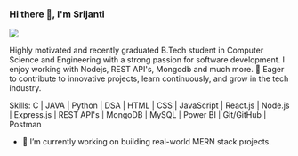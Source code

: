 ### Hi there 👋, I'm Srijanti
![](https://i.imgflip.com/65efzo.gif)


Highly motivated and recently graduated B.Tech student in Computer Science and Engineering with a strong passion for software development. I enjoy working with Nodejs, REST API's, Mongodb and much more.
🚀 Eager to contribute to innovative projects, learn continuously, and grow in the tech industry.

Skills: C | JAVA | Python | DSA | HTML | CSS | JavaScript | React.js | Node.js | Express.js | REST API's | MongoDB | MySQL | Power BI | Git/GitHub | Postman

- 🔭 I’m currently working on building real-world MERN stack projects. 




